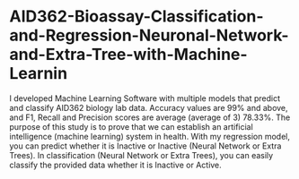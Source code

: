 # AID362-Bioassay-Classification-and-Regression-Neuronal-Network-and-Extra-Tree-with-Machine-Learnin
I developed Machine Learning Software with multiple models that predict and classify AID362 biology lab data. Accuracy values are 99% and above, and F1, Recall and Precision scores are average (average of 3) 78.33%. The purpose of this study is to prove that we can establish an artificial intelligence (machine learning) system in health. With my regression model, you can predict whether it is Inactive or Inactive (Neural Network or Extra Trees). In classification (Neural Network or Extra Trees), you can easily classify the provided data whether it is Inactive or Active.
